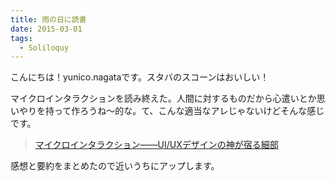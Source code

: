 ```yaml
---
title: 雨の日に読書
date: 2015-03-01
tags:
  - Soliloquy
---
```


こんにちは！yunico.nagataです。スタバのスコーンはおいしい！

マイクロインタラクションを読み終えた。人間に対するものだから心遣いとか思いやりを持って作ろうね〜的な。て、こんな適当なアレじゃないけどそんな感じです。

> [マイクロインタラクション――UI/UXデザインの神が宿る細部](http://www.oreilly.co.jp/books/9784873116594/)

感想と要約をまとめたので近いうちにアップします。